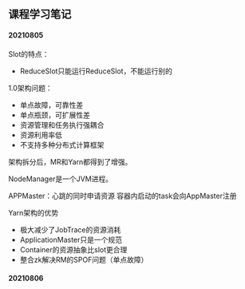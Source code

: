 ## 课程学习笔记

#### 20210805
Slot的特点：
- ReduceSlot只能运行ReduceSlot，不能运行别的

1.0架构问题：
- 单点故障，可靠性差
- 单点瓶颈，可扩展性差
- 资源管理和任务执行强耦合
- 资源利用率低
- 不支持多种分布式计算框架

架构拆分后，MR和Yarn都得到了增强。

NodeManager是一个JVM进程。

APPMaster：心跳的同时申请资源
容器内启动的task会向AppMaster注册


Yarn架构的优势
- 极大减少了JobTrace的资源消耗
- ApplicationMaster只是一个规范
- Container的资源抽象比slot更合理
- 整合zk解决RM的SPOF问题（单点故障）


#### 20210806
